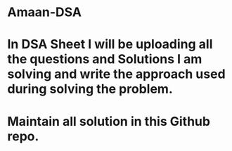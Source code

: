 # Amaan-DSA
# In DSA Sheet I will be uploading all the questions and Solutions I am solving and write the approach used during solving the problem.
# Maintain all solution in this Github repo.

